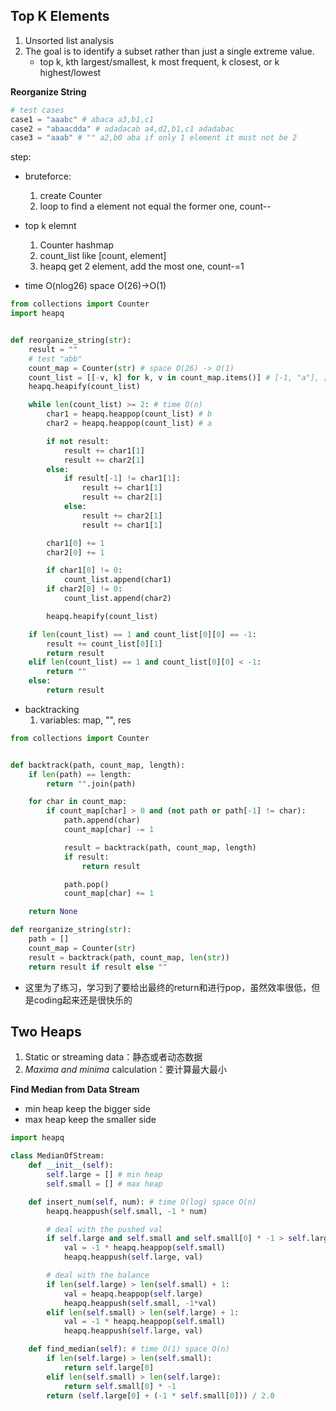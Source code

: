 ## Top K Elements
1. Unsorted list analysis
2. The goal is to identify a subset rather than just a single extreme value.
   - top k, kth largest/smallest, k most frequent, k closest, or k highest/lowest

**Reorganize String**

```python
# test cases
case1 = "aaabc" # abaca a3,b1,c1
case2 = "abaacdda" # adadacab a4,d2,b1,c1 adadabac
case3 = "aaab" # "" a2,b0 aba if only 1 element it must not be 2
```

step:
- bruteforce:
  1. create Counter
  2. loop to find a element not equal the former one, count--


- top k elemnt
  1. Counter hashmap
  2. count_list like [count, element]
  3. heapq get 2 element, add the most one, count-=1
- time O(nlog26) space O(26)->O(1)
```python
from collections import Counter
import heapq


def reorganize_string(str):
    result = ""
    # test "abb"
    count_map = Counter(str) # space O(26) -> O(1)
    count_list = [[-v, k] for k, v in count_map.items()] # [-1, "a"], [-2, "b"]
    heapq.heapify(count_list)

    while len(count_list) >= 2: # time O(n)
        char1 = heapq.heappop(count_list) # b
        char2 = heapq.heappop(count_list) # a

        if not result:
            result += char1[1]
            result += char2[1]
        else:
            if result[-1] != char1[1]:
                result += char1[1]
                result += char2[1]
            else:
                result += char2[1]
                result += char1[1]

        char1[0] += 1
        char2[0] += 1

        if char1[0] != 0:
            count_list.append(char1)
        if char2[0] != 0:
            count_list.append(char2)

        heapq.heapify(count_list)

    if len(count_list) == 1 and count_list[0][0] == -1:
        result += count_list[0][1]
        return result
    elif len(count_list) == 1 and count_list[0][0] < -1:
        return ""
    else:
        return result
```

- backtracking
  1. variables: map, "", res

```python
from collections import Counter


def backtrack(path, count_map, length):
    if len(path) == length:
        return "".join(path)

    for char in count_map:
        if count_map[char] > 0 and (not path or path[-1] != char):
            path.append(char)
            count_map[char] -= 1

            result = backtrack(path, count_map, length)
            if result:
                return result

            path.pop()
            count_map[char] += 1

    return None

def reorganize_string(str):
    path = []
    count_map = Counter(str)
    result = backtrack(path, count_map, len(str))
    return result if result else ""
```
- 这里为了练习，学习到了要给出最终的return和进行pop，虽然效率很低，但是coding起来还是很快乐的

## Two Heaps
1. Static or streaming data：静态或者动态数据
2. *Maxima and minima* calculation：要计算最大最小

**Find Median from Data Stream**
- min heap keep the bigger side
- max heap keep the smaller side
```python
import heapq

class MedianOfStream:
    def __init__(self):
        self.large = [] # min heap
        self.small = [] # max heap

    def insert_num(self, num): # time O(log) space O(n)
        heapq.heappush(self.small, -1 * num)

        # deal with the pushed val
        if self.large and self.small and self.small[0] * -1 > self.large[0]:
            val = -1 * heapq.heappop(self.small)
            heapq.heappush(self.large, val)

        # deal with the balance
        if len(self.large) > len(self.small) + 1:
            val = heapq.heappop(self.large)
            heapq.heappush(self.small, -1*val)
        elif len(self.small) > len(self.large) + 1:
            val = -1 * heapq.heappop(self.small)
            heapq.heappush(self.large, val)

    def find_median(self): # time O(1) space O(n)
        if len(self.large) > len(self.small):
            return self.large[0]
        elif len(self.small) > len(self.large):
            return self.small[0] * -1
        return (self.large[0] + (-1 * self.small[0])) / 2.0
```
